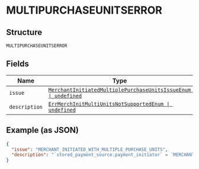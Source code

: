 
# MULTIPURCHASEUNITSERROR

## Structure

`MULTIPURCHASEUNITSERROR`

## Fields

| Name | Type | Tags | Description |
|  --- | --- | --- | --- |
| `issue` | [`MerchantInitiatedMultiplePurchaseUnitsIssueEnum \| undefined`](../../doc/models/merchant-initiated-multiple-purchase-units-issue-enum.md) | Optional | - |
| `description` | [`ErrMerchInitMultiUnitsNotSupportedEnum \| undefined`](../../doc/models/err-merch-init-multi-units-not-supported-enum.md) | Optional | - |

## Example (as JSON)

```json
{
  "issue": "MERCHANT_INITIATED_WITH_MULTIPLE_PURCHASE_UNITS",
  "description": "`stored_payment_source.payment_initiator` = `MERCHANT` is not supported if more than one purchase_unit is present in the Order. Merchant initiated payments are not supported from orders with more than one purchase_unit. Please retry the request with multiple Order requests (one for each purchase_unit)."
}
```

